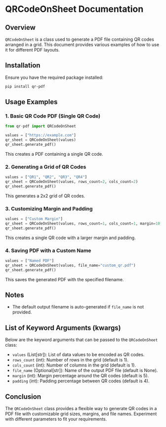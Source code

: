# QRCodeOnSheet Documentation

## Overview
`QRCodeOnSheet` is a class used to generate a PDF file containing QR codes arranged in a grid. This document provides various examples of how to use it for different PDF layouts.

## Installation
Ensure you have the required package installed:

```sh
pip install qr-pdf
```

## Usage Examples

### 1. Basic QR Code PDF (Single QR Code)
```python
from qr-pdf import QRCodeOnSheet

values = ["https://example.com"]
qr_sheet = QRCodeOnSheet(values)
qr_sheet.generate_pdf()
```
This creates a PDF containing a single QR code.

### 2. Generating a Grid of QR Codes
```python
values = ["QR1", "QR2", "QR3", "QR4"]
qr_sheet = QRCodeOnSheet(values, rows_count=2, cols_count=2)
qr_sheet.generate_pdf()
```
This generates a 2x2 grid of QR codes.

### 3. Customizing Margin and Padding
```python
values = ["Custom Margin"]
qr_sheet = QRCodeOnSheet(values, rows_count=1, cols_count=1, margin=10, padding=6)
qr_sheet.generate_pdf()
```
This creates a single QR code with a larger margin and padding.

### 4. Saving PDF with a Custom Name
```python
values = ["Named PDF"]
qr_sheet = QRCodeOnSheet(values, file_name="custom_qr.pdf")
qr_sheet.generate_pdf()
```
This saves the generated PDF with the specified filename.

## Notes
- The default output filename is auto-generated if `file_name` is not provided.

## List of Keyword Arguments (kwargs)
Below are the keyword arguments that can be passed to the `QRCodeOnSheet` class:

- `values` (List[str]): List of data values to be encoded as QR codes.
- `rows_count` (int): Number of rows in the grid (default is 1).
- `cols_count` (int): Number of columns in the grid (default is 1).
- `file_name` (Optional[str]): Name of the output PDF file (default is None).
- `margin` (int): Margin percentage around the QR codes (default is 5).
- `padding` (int): Padding percentage between QR codes (default is 4).

## Conclusion
The `QRCodeOnSheet` class provides a flexible way to generate QR codes in a PDF file with customizable grid sizes, margins, and file names. Experiment with different parameters to fit your requirements.

